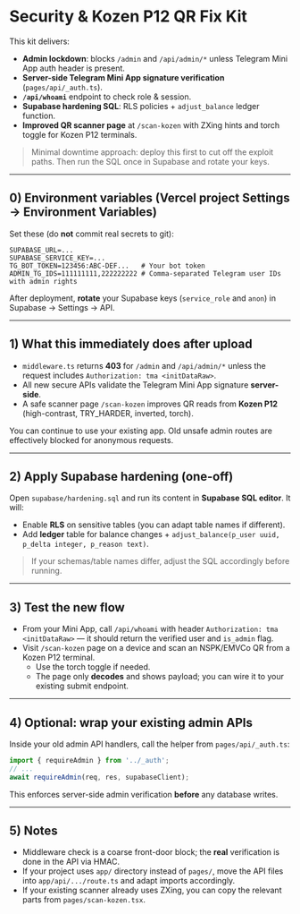 # Security & Kozen P12 QR Fix Kit

This kit delivers:
- **Admin lockdown**: blocks `/admin` and `/api/admin/*` unless Telegram Mini App auth header is present.
- **Server-side Telegram Mini App signature verification** (`pages/api/_auth.ts`).
- **`/api/whoami`** endpoint to check role & session.
- **Supabase hardening SQL**: RLS policies + `adjust_balance` ledger function.
- **Improved QR scanner page** at `/scan-kozen` with ZXing hints and torch toggle for Kozen P12 terminals.

> Minimal downtime approach: deploy this first to cut off the exploit paths. Then run the SQL once in Supabase and rotate your keys.

---

## 0) Environment variables (Vercel project Settings → Environment Variables)
Set these (do **not** commit real secrets to git):
```
SUPABASE_URL=...
SUPABASE_SERVICE_KEY=...
TG_BOT_TOKEN=123456:ABC-DEF...   # Your bot token
ADMIN_TG_IDS=111111111,222222222 # Comma-separated Telegram user IDs with admin rights
```

After deployment, **rotate** your Supabase keys (`service_role` and `anon`) in Supabase → Settings → API.

---

## 1) What this immediately does after upload
- `middleware.ts` returns **403** for `/admin` and `/api/admin/*` unless the request includes `Authorization: tma <initDataRaw>`.
- All new secure APIs validate the Telegram Mini App signature **server-side**.
- A safe scanner page `/scan-kozen` improves QR reads from **Kozen P12** (high-contrast, TRY_HARDER, inverted, torch).

You can continue to use your existing app. Old unsafe admin routes are effectively blocked for anonymous requests.

---

## 2) Apply Supabase hardening (one-off)
Open `supabase/hardening.sql` and run its content in **Supabase SQL editor**.
It will:
- Enable **RLS** on sensitive tables (you can adapt table names if different).
- Add **ledger** table for balance changes + `adjust_balance(p_user uuid, p_delta integer, p_reason text)`.

> If your schemas/table names differ, adjust the SQL accordingly before running.

---

## 3) Test the new flow
- From your Mini App, call `/api/whoami` with header `Authorization: tma <initDataRaw>` — it should return the verified user and `is_admin` flag.
- Visit `/scan-kozen` page on a device and scan an NSPK/EMVCo QR from a Kozen P12 terminal.
  - Use the torch toggle if needed.
  - The page only **decodes** and shows payload; you can wire it to your existing submit endpoint.

---

## 4) Optional: wrap your existing admin APIs
Inside your old admin API handlers, call the helper from `pages/api/_auth.ts`:
```ts
import { requireAdmin } from '../_auth';
// ...
await requireAdmin(req, res, supabaseClient);
```
This enforces server-side admin verification **before** any database writes.

---

## 5) Notes
- Middleware check is a coarse front-door block; the **real** verification is done in the API via HMAC.
- If your project uses `app/` directory instead of `pages/`, move the API files into `app/api/.../route.ts` and adapt imports accordingly.
- If your existing scanner already uses ZXing, you can copy the relevant parts from `pages/scan-kozen.tsx`.

